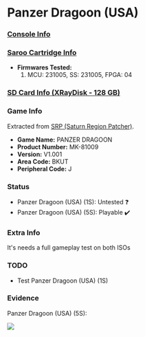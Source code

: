 # Panzer Dragoon (USA)

### [Console Info](../../../../../Info/Consoles/VA13/README.md)

### [Saroo Cartridge Info](../../../../../Info/Cartridges/RetroGameParadiseStore/1.32F/README.md)

- <b>Firmwares Tested:</b>
  1. MCU: 231005, SS: 231005, FPGA: 04

### [SD Card Info (XRayDisk - 128 GB)](../../../../../Info/SdCards/XRayDisk/128GB/fat32/README.md)

### Game Info

Extracted from [SRP (Saturn Region Patcher)](https://segaxtreme.net/resources/saturn-region-patcher.81/download).

- <b>Game Name:</b> PANZER DRAGOON
- <b>Product Number:</b> MK-81009
- <b>Version:</b> V1.001
- <b>Area Code:</b> BKUT
- <b>Peripheral Code:</b> J

### Status

- Panzer Dragoon (USA) (1S): Untested :question:
- Panzer Dragoon (USA) (5S): Playable :heavy_check_mark:

### Extra Info

It's needs a full gameplay test on both ISOs

### TODO

- Test Panzer Dragoon (USA) (1S)

### Evidence

Panzer Dragoon (USA) (5S):

[![](https://img.youtube.com/vi/URZ9K-G0dpU/0.jpg)](https://www.youtube.com/watch?v=URZ9K-G0dpU)
